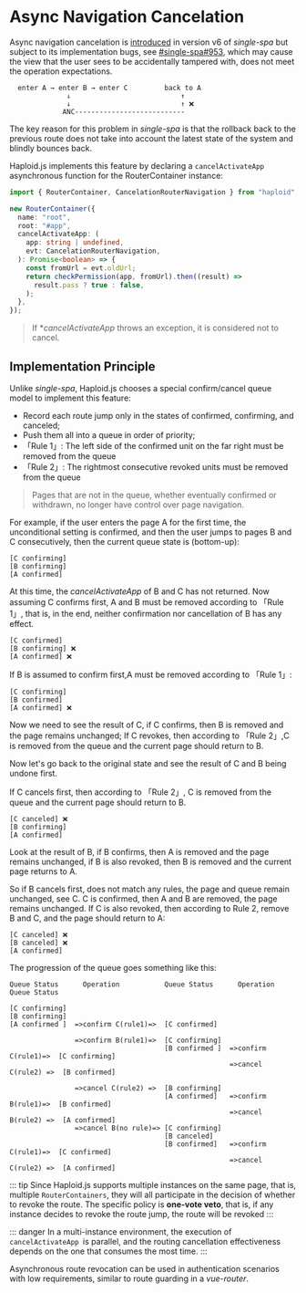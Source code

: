 # Async Navigation Cancelation

Async navigation cancelation is <a href="https://github.com/single-spa/single-spa/pull/826" target="_blank">introduced</a> in version v6 of _single-spa_ but subject to its implementation bugs, see [#single-spa#953](https://github.com/single-spa/single-spa/issues/953), which may cause the view that the user sees to be accidentally tampered with, does not meet the operation expectations.

```
  enter A → enter B → enter C         back to A
              ↓                           ↑
              ↓                           ↑ ❌
             ANC---------------------------
```

The key reason for this problem in _single-spa_ is that the rollback back to the previous route does not take into account the latest state of the system and blindly bounces back.

Haploid.js implements this feature by declaring a `cancelActivateApp` asynchronous function for the RouterContainer instance:

```ts
import { RouterContainer, CancelationRouterNavigation } from "haploid";

new RouterContainer({
  name: "root",
  root: "#app",
  cancelActivateApp: (
    app: string | undefined,
    evt: CancelationRouterNavigation,
  ): Promise<boolean> => {
    const fromUrl = evt.oldUrl;
    return checkPermission(app, fromUrl).then((result) =>
      result.pass ? true : false,
    );
  },
});
```

> If \*_cancelActivateApp_ throws an exception, it is considered not to cancel.

## Implementation Principle

Unlike _single-spa_, Haploid.js chooses a special confirm/cancel queue model to implement this feature:

- Record each route jump only in the states of confirmed, confirming, and canceled;
- Push them all into a queue in order of priority;
- 「Rule 1」: The left side of the confirmed unit on the far right must be removed from the queue
- 「Rule 2」: The rightmost consecutive revoked units must be removed from the queue

> Pages that are not in the queue, whether eventually confirmed or withdrawn, no longer have control over page navigation.

For example, if the user enters the page A for the first time, the unconditional setting is confirmed, and then the user jumps to pages B and C consecutively, then the current queue state is (bottom-up):

```
[C confirming]
[B confirming]
[A confirmed]
```

At this time, the _cancelActivateApp_ of B and C has not returned. Now assuming C confirms first, A and B must be removed according to 「Rule 1」, that is, in the end, neither confirmation nor cancellation of B has any effect.

```{1}
[C confirmed]
[B confirming] ❌
[A confirmed] ❌
```

If B is assumed to confirm first,A must be removed according to 「Rule 1」:

```{2}
[C confirming]
[B confirmed]
[A confirmed] ❌
```

Now we need to see the result of C, if C confirms, then B is removed and the page remains unchanged; If C revokes, then according to 「Rule 2」,C is removed from the queue and the current page should return to B.

Now let's go back to the original state and see the result of C and B being undone first.

If C cancels first, then according to 「Rule 2」, C is removed from the queue and the current page should return to B.

```{1}
[C canceled] ❌
[B confirming]
[A confirmed]
```

Look at the result of B, if B confirms, then A is removed and the page remains unchanged, if B is also revoked, then B is removed and the current page returns to A.

So if B cancels first, does not match any rules, the page and queue remain unchanged, see C. C is confirmed, then A and B are removed, the page remains unchanged. If C is also revoked, then according to Rule 2, remove B and C, and the page should return to A:

```{1,2}
[C canceled] ❌
[B canceled] ❌
[A confirmed]
```

The progression of the queue goes something like this:

```
Queue Status      Operation           Queue Status      Operation            Queue Status

[C confirming]
[B confirming]
[A confirmed ]  =>confirm C(rule1)=>  [C confirmed]

                =>confirm B(rule1)=>  [C confirming]
                                      [B confirmed ]  =>confirm C(rule1)=>  [C confirming]
                                                      =>cancel C(rule2) =>  [B confirmed]

                =>cancel C(rule2) =>  [B confirming]
                                      [A confirmed]   =>confirm B(rule1)=>  [B confirmed]
                                                      =>cancel B(rule2) =>  [A confirmed]
                =>cancel B(no rule)=> [C confirming]
                                      [B canceled]
                                      [B confirmed]   =>confirm C(rule1)=>  [C confirmed]
                                                      =>cancel C(rule2) =>  [A confirmed]
```

::: tip
Since Haploid.js supports multiple instances on the same page, that is, multiple `RouterContainers`, they will all participate in the decision of whether to revoke the route. The specific policy is **one-vote veto**, that is, if any instance decides to revoke the route jump, the route will be revoked
:::

::: danger
In a multi-instance environment, the execution of `cancelActivateApp `is parallel, and the routing cancellation effectiveness depends on the one that consumes the most time.
:::

Asynchronous route revocation can be used in authentication scenarios with low requirements, similar to route guarding in a _vue-router_.
